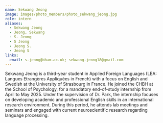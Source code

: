 ```yaml
---
name: Sekwang Jeong
image: images/photo_members/photo_sekwang_jeong.jpg
role: intern
aliases:
  - Sekwang Jeong
  - Jeong, Sekwang 
  - S. Jeong
  - S Jeong
  - Jeong S.
  - Jeong S  
links:
  email: s.jeong@bham.ac.uk; sekwang.jeong18@gmail.com
---
```


Sekwang Jeong is a third-year student in Applied Foreign Languages (LEA: Langues Etrangères Appliquées in French) with a focus on English and Swedish at the University of Strasbourg in France. He joined the CHBH at the School of Psychology, for a mandatory end-of-study internship from April to May 2025. Under the supervision of Dr. Park, the internship focuses on developing academic and professional English skills in an international research environment. During this period, he attends lab meetings and seminars and engaged with current neuroscientific research regarding language processing.
